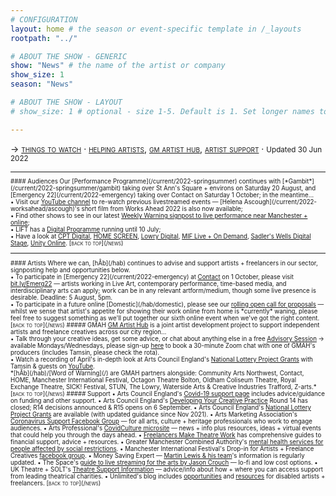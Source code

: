 ```yaml
---
# CONFIGURATION
layout: home # the season or event-specific template in /_layouts
rootpath: "../"

# ABOUT THE SHOW - GENERIC
show: "News" # the name of the artist or company
show_size: 1
season: "News"

# ABOUT THE SHOW - LAYOUT
# show_size: 1 # optional - size 1-5. Default is 1. Set longer names to lower values

---
```

<span style='font-variant: small-caps'>→ [things to watch](/news/#audiences) · [helping artists](/news/#artists), [gm artist hub](/news/#gmah), [artist support](/news/#support)</span> · <small>Updated 30 Jun 2022<small>        
<hr>          
#### Audiences         
Our [Performance Programme](/current/2022-springsummer) continues with [*Gambit*](/current/2022-springsummer/gambit) taking over St Ann's Square + environs on Saturday 20 August, and [Emergency 22](/current/2022-emergency) taking over Contact on Saturday 1 October; in the meantime…<br>• Visit our <a href="http://bit.ly/YTwarnmcr" target="_blank">YouTube channel</a> to re-watch previous livestreamed events — [Helena Ascough](/current/2022-worksahead/ascough)'s short film from Works Ahead 2022 is also now available;<br>• Find other shows to see in our latest <a href="http://wordofwarning.posthaven.com" target="_blank">Weekly Warning signpost to live performance near Manchester + online</a>;<br>• LIFT has a <a href="https://www.liftfestival.com/event/lift-2022-digital-programme-2/" target="_blank">Digital Programme</a> running until 10 July;<br>• Have a look at <a href="https://cptheatre.co.uk/tag/CPT-Digital" target="_blank">CPT Digital</a>, <a href="https://screen.homemcr.org" target="_blank">HOME SCREEN</a>, <a href="https://thelowry.com/lowry-digital" target="_blank">Lowry Digital</a>, <a href="https://mif.co.uk/live" target="_blank">MIF Live + On Demand</a>, <a href="https://sadlerswells.com/digital-stage" target="_blank">Sadler's Wells Digital Stage</a>, <a href="https://unitytheatreliverpool.co.uk/unity-online" target="_blank">Unity Online</a>.        
<span style='font-variant: small-caps'>[back to top](/news)</span>        
<hr>          
#### Artists         
Where we can, [hÅb](/hab) continues to advise and support artists + freelancers in our sector, signposting help and opportunities below.<br>• To participate in [Emergency 22](/current/2022-emergency) at <a href="https://contactmcr.com" target="_blank">Contact</a> on 1 October, please visit <a href="https://bit.ly/Emerg22" target="_blank">bit.ly/Emerg22</a> — artists working in Live Art, contemporary performance, time-based media, and interdisciplinary arts can apply; work can be in any relevant artform/medium, though some live presence is desirable. Deadline: 5 August, 5pm.<br>• To participate in a future online [Domestic](/hab/domestic), please see our <a href="http://domesticmcr.posthaven.com" target="_blank">rolling open call for proposals</a> — whilst we sense that artist's appetite for showing their work online from home is *currently* waning, please feel free to suggest something as we'll put together our sixth online event when we've got the right content.         
<span style='font-variant: small-caps'>[back to top](/news)</span>         
##### GMAH        
<a href="http://gm-artisthub.co.uk" target="_blank">GM Artist Hub</a> is a joint artist development project to support independent artists and freelance creatives across our city region…<br>• Talk through your creative ideas, get some advice, or chat about anything else in a free <a href="http://gm-artisthub.co.uk/advisory-sessions" target="_blank">Advisory Session</a> → available Mondays/Wednesdays, please sign-up <a href="http://app.squarespacescheduling.com/schedule.php?owner=19370486&appointmentType=13786606" target="_blank">here</a> to book a 30-minute Zoom chat with one of GMAH's producers (includes Tamsin, please check the rota).<br>• Watch a recording of April's in-depth look at Arts Council England's <a href="http://artscouncil.org.uk/projectgrants" target="_blank">National Lottery Project Grants</a> with Tamsin & guests on <a href="https://youtu.be/wp43m8d5Cbw" target="_blank">YouTube</a>.<br>*[hÅb](/hab)/[Word of Warning](/) are GMAH partners alongside: Community Arts Northwest, Contact, HOME, Manchester International Festival, Octagon Theatre Bolton, Oldham Coliseum Theatre, Royal Exchange Theatre, SICK! Festival, STUN, The Lowry, Waterside Arts & Creative Industries Trafford, Z-arts.*        
<span style='font-variant: small-caps'>[back to top](/news)</span>        
##### Support         
• Arts Council England's <a href="http://artscouncil.org.uk/covid-19" target="_blank">Covid-19 support page</a> includes advice/guidance on funding and other support.          
• Arts Council England's <a href="http://artscouncil.org.uk/DYCP" target="_blank">Developing Your Creative Practice</a> Round 14 has closed; R14 decisions announced & R15 opens on 6 September.        
• Arts Council England's <a href="http://artscouncil.org.uk/projectgrants" target="_blank">National Lottery Project Grants</a> are available (with updated guidance since Nov 2021).        
• Arts Marketing Association's <a href="http://facebook.com/groups/AMACommunitySupport" target="_blank">Coronavirus Support Facebook Group</a> — for all arts, culture + heritage professionals who work to engage audiences.        
• Arts Professional's <a href="http://www.artsprofessional.co.uk/magazine/covidculture" target="_blank">CovidCulture microsite</a> — news + info plus resources, ideas + virtual events that could help you through the days ahead.          
• <a href="http://www.freelancersmaketheatrework.com/financial-support" target="_blank">Freelancers Make Theatre Work</a> has comprehensive guides to financial support, advice + resources.        
• Greater Manchester Combined Authority's <a href="http://www.greatermanchester-ca.gov.uk/news/new-mental-health-services-for-people-affected-by-social-restrictions" target="_blank">mental health services for people affected by social restrictions</a>.         
• Manchester International Festival's Drop-in for Artists + Freelance Creatives <a href="http://www.facebook.com/groups/mifartistfreelancedropin" target="_blank">facebook group</a>.        
• Money Saving Expert — <a href="http://www.moneysavingexpert.com/news" target="_blank">Martin Lewis & his team</a>'s information is regularly updated.           
• The Space's <a href="http://www.thespace.org/resource/live-streaming-arts-lo-fi-and-low-cost-options" target="_blank">guide to live streaming for the arts by Jason Crouch</a> — lo-fi and low cost options.        
• UK Theatre + SOLT's <a href="http://theatresupport.info" target="_blank">Theatre Support Information</a> — advice/info about how + where you can access support from leading theatrical charities.        
• Unlimited's blog includes <a href="https://weareunlimited.org.uk/blog/?category=resources" target="_blank">opportunities</a> and <a href="https://weareunlimited.org.uk/blog/?category=resources" target="_blank">resources</a> for disabled artists + freelancers.        
<span style='font-variant: small-caps'>[back to top](/news)</span>
